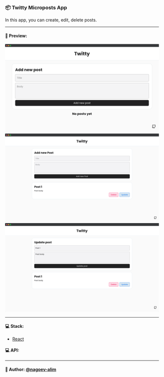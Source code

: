 ### 📦 Twitty Microposts App

In this app, you can create, edit, delete posts.

---

#### 🌄 Preview:

![App Screenshot](src/assets/images/preview/1.png)
![App Screenshot](src/assets/images/preview/2.png)
![App Screenshot](src/assets/images/preview/3.png)

-----

#### 💻 Stack:

- [React](https://ru.reactjs.org/)

#### 💻 API:


-----
#### 🙌 Author: [@nagoev-alim](https://github.com/nagoev-alim)

